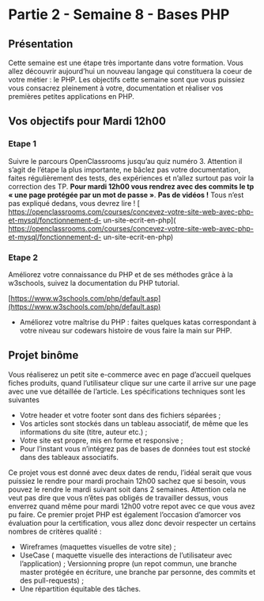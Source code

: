 # Partie 2 - Semaine 8 - Bases PHP

## Présentation

Cette semaine est une étape très importante dans votre formation. Vous allez découvrir aujourd’hui un nouveau langage qui constituera la coeur de votre métier : le PHP.
Les objectifs cette semaine sont que vous puissiez vous consacrez pleinement à votre, documentation et réaliser vos premières petites applications en PHP.

## Vos objectifs pour Mardi 12h00

### Etape 1
Suivre le parcours OpenClassrooms jusqu’au quiz numéro 3. Attention il s’agit de l’étape la plus importante, ne bâclez pas votre documentation, faites régulièrement des tests, des
expériences et n’allez surtout pas voir la correction des TP. **Pour mardi 12h00 vous rendrez avec des commits le tp « une page protégée par un mot de passe »**.
**Pas de vidéos !** Tous n’est pas expliqué dedans, vous devrez lire !
[
https://openclassrooms.com/courses/concevez-votre-site-web-avec-php-et-mysql/fonctionnement-d-
un-site-ecrit-en-php](
https://openclassrooms.com/courses/concevez-votre-site-web-avec-php-et-mysql/fonctionnement-d-
un-site-ecrit-en-php)

### Etape 2
Améliorez votre connaissance du PHP et de ses méthodes grâce à la w3schools, suivez la
documentation du PHP tutorial.

[https://www.w3schools.com/php/default.asp](https://www.w3schools.com/php/default.asp)

- Améliorez votre maîtrise du PHP : faites quelques katas correspondant à votre niveau sur
codewars histoire de vous faire la main sur PHP.

## Projet binôme

Vous réaliserez un petit site e-commerce avec en page d’accueil quelques fiches produits, quand l’utilisateur clique sur une carte il arrive sur une page avec une vue détaillée de l’article. Les spécifications techniques sont les suivantes
* Votre header et votre footer sont dans des fichiers séparées ;
* Vos articles sont stockés dans un tableau associatif, de même que les informations du site (titre, auteur etc.) ;
* Votre site est propre, mis en forme et responsive ;
* Pour l’instant vous n’intégrez pas de bases de données tout est stocké dans des tableaux associatifs.

Ce projet vous est donné avec deux dates de rendu, l’idéal serait que vous puissiez le rendre pour
mardi prochain 12h00 sachez que si besoin, vous pouvez le rendre le mardi suivant soit dans 2
semaines.
Attention cela ne veut pas dire que vous n’êtes pas obligés de travailler dessus, vous enverrez quand
même pour mardi 12h00 votre repot avec ce que vous avez pu faire. Ce premier projet PHP est
également l’occasion d’amorcer vos évaluation pour la certification, vous allez donc devoir
respecter un certains nombres de critères qualité :

* Wireframes (maquettes visuelles de votre site) ;
* UseCase ( maquette visuelle des interactions de l’utilisateur avec l’application) ;
Versionning propre (un repot commun, une branche master protégée en écriture, une branche par personne, des commits et des pull-requests) ;
* Une répartition équitable des tâches.

